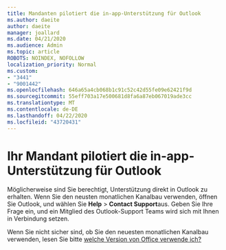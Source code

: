 ```yaml
---
title: Mandanten pilotiert die in-app-Unterstützung für Outlook
ms.author: daeite
author: daeite
manager: joallard
ms.date: 04/21/2020
ms.audience: Admin
ms.topic: article
ROBOTS: NOINDEX, NOFOLLOW
localization_priority: Normal
ms.custom:
- "3441"
- "9001442"
ms.openlocfilehash: 646a65a4cb068b1c91c52c42d55fe09e62421f9d
ms.sourcegitcommit: 55eff703a17e500681d8fa6a87eb067019ade3cc
ms.translationtype: MT
ms.contentlocale: de-DE
ms.lasthandoff: 04/22/2020
ms.locfileid: "43720431"
---
```

# <a name="your-tenant-is-piloting-in-app-support-for-outlook"></a>Ihr Mandant pilotiert die in-app-Unterstützung für Outlook

Möglicherweise sind Sie berechtigt, Unterstützung direkt in Outlook zu erhalten. Wenn Sie den neusten monatlichen Kanalbau verwenden, öffnen Sie Outlook, und wählen Sie **Help** > **Contact Support**aus. Geben Sie Ihre Frage ein, und ein Mitglied des Outlook-Support Teams wird sich mit Ihnen in Verbindung setzen.

Wenn Sie nicht sicher sind, ob Sie den neuesten monatlichen Kanalbau verwenden, lesen Sie bitte [welche Version von Office verwende ich?](https://support.office.com/article/932788B8-A3CE-44BF-BB09-E334518B8B19)